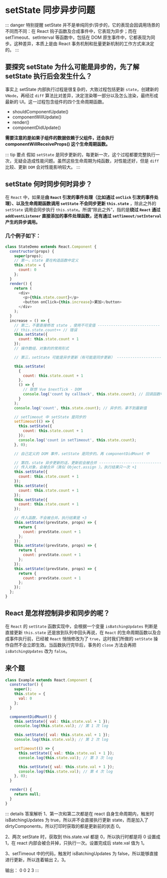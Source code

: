 # setState 同步异步问题

::: danger 特别提醒
setState 并不是单纯同步/异步的，它的表现会因调用场景的不同而不同：在 React 钩子函数及合成事件中，它表现为异步；而在 setTimeout、setInterval 等函数中，包括在 DOM 原生事件中，它都表现为同步。这种差异，本质上是由 React 事务机制和批量更新机制的工作方式来决定的。
:::

## 要探究 setState 为什么可能是异步的，先了解 setState 执行后会发生什么？

事实上 setState 内部执行过程是很复杂的，大致过程包括更新 `state`，创建新的 `VNode`，再经过 `diff` 算法比对差异，决定渲染哪一部分以及怎么渲染，最终形成最新的 UI。这一过程包含组件的四个生命周期函数。

- shouldComponentUpdate()
- componentWillUpdate()
- render()
- componentDidUpdate()

**需要注意的是如果子组件的数据依赖于父组件，还会执行 componentWillReceiveProps() 这个生命周期函数。**

::: tip 要点
假如 `setState` 是同步更新的，每更新一次，这个过程都要完整执行一次，无疑会造成性能问题。虽然这些生命周期为纯函数，对性能还好，但是 `diff` 比较、更新 `DOM` 会对性能影响较大。
:::

## setState 何时同步何时异步？

在 `React` 中，如果是**由 `React` 引发的事件处理（比如通过 `onClick` 引发的事件处理）、以及生命周期函数调用 `setState` 不会同步更新 `this.state`** ，除此之外的 `setState` 调用会同步执行 `this.state`。所谓“除此之外”，指的是**绕过 `React` 通过 `addEventListener` 直接添加的事件处理函数，还有通过 `setTimeout/setInterval` 产生的异步调用。**

### 几个例子如下：

```js
class StateDemo extends React.Component {
  constructor(props) {
    super(props);
    // 第一，state 要在构造函数中定义
    this.state = {
      count: 0
    };
  }
  render() {
    return (
      <div>
        <p>{this.state.count}</p>
        <button onClick={this.increase}>累加</button>
      </div>
    );
  }
  increase = () => {
    // 第二，不要直接修改 state ，使用不可变值 ----------------------------
    // this.state.count++ // 错误
    this.setState({
      count: this.state.count + 1
    });
    // 操作数组、对象的的常用形式

    // 第三，setState 可能是异步更新（有可能是同步更新） ----------------------------

    this.setState(
      {
        count: this.state.count + 1
      },
      () => {
        // 联想 Vue $nextTick - DOM
        console.log('count by callback', this.state.count); // 回调函数中可以拿到最新的 state
      }
    );
    console.log('count', this.state.count); // 异步的，拿不到最新值

    // setTimeout 中 setState 是同步的
    setTimeout(() => {
      this.setState({
        count: this.state.count + 1
      });
      console.log('count in setTimeout', this.state.count);
    }, 0);

    // 自己定义的 DOM 事件，setState 是同步的。再 componentDidMount 中

    // 第四，state 异步更新的话，更新前会被合并 ----------------------------
    // 传入对象，会被合并（类似 Object.assign ）。执行结果只一次 +1
    this.setState({
      count: this.state.count + 1
    });
    this.setState({
      count: this.state.count + 1
    });
    this.setState({
      count: this.state.count + 1
    });

    // 传入函数，不会被合并。执行结果是 +3
    this.setState((prevState, props) => {
      return {
        count: prevState.count + 1
      };
    });
    this.setState((prevState, props) => {
      return {
        count: prevState.count + 1
      };
    });
    this.setState((prevState, props) => {
      return {
        count: prevState.count + 1
      };
    });
  };
}
```

## React 是怎样控制异步和同步的呢？

在 `React` 的 `setState` 函数实现中，会根据一个变量 `isBatchingUpdates` 判断是直接更新 `this.state` 还是放到队列中回头再说，在 `React` 的生命周期函数以及合成事件执行前，已经被 `React` 悄悄修改为了 `true`，这时我们所做的 `setState` 操作自然不会立即生效。当函数执行完毕后，事务的 `close` 方法会再把 `isBatchingUpdates` 改为 `false`。

## 来个题

```js
class Example extends React.Component {
  constructor() {
    super();
    this.state = {
      val: 0
    };
  }

  componentDidMount() {
    this.setState({ val: this.state.val + 1 });
    console.log(this.state.val); // 第 1 次 log

    this.setState({ val: this.state.val + 1 });
    console.log(this.state.val); // 第 2 次 log

    setTimeout(() => {
      this.setState({ val: this.state.val + 1 });
      console.log(this.state.val); // 第 3 次 log

      this.setState({ val: this.state.val + 1 });
      console.log(this.state.val); // 第 4 次 log
    }, 0);
  }

  render() {
    return null;
  }
}
```

::: details 答案解析
1、第一次和第二次都是在 react 自身生命周期内，触发时 isBatchingUpdates 为 true，所以并不会直接执行更新 state，而是加入了 dirtyComponents，所以打印时获取的都是更新前的状态 0。

2、两次 setState 时，获取到 this.state.val 都是 0，所以执行时都是将 0 设置成 1，在 react 内部会被合并掉，只执行一次。设置完成后 state.val 值为 1。

3、setTimeout 中的代码，触发时 isBatchingUpdates 为 false，所以能够直接进行更新，所以连着输出 2，3。

输出： 0 0 2 3
:::
